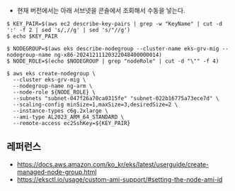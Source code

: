 * 현재 버전에서는 아래 서브넷을 콘솔에서 조회해서 수동을 넣는다.
  
```
$ KEY_PAIR=$(aws ec2 describe-key-pairs | grep -w "KeyName" | cut -d ':' -f 2 | sed 's/,//g' | sed 's/"//g')
$ echo $KEY_PAIR

$ NODEGROUP=$(aws eks describe-nodegroup --cluster-name eks-grv-mig --nodegroup-name ng-x86-20241211120322048400000014)
$ NODE_ROLE=$(echo $NODEGROUP | grep "nodeRole" | cut -d "\"" -f 4)

$ aws eks create-nodegroup \
  --cluster eks-grv-mig \
  --nodegroup-name ng-arm \
  --node-role ${NODE_ROLE} \
  --subnets "subnet-047f26a70ca0315fe" "subnet-022b16775a73ece7d" \
  --scaling-config minSize=1,maxSize=3,desiredSize=2 \
  --instance-types c6g.2xlarge \
  --ami-type AL2023_ARM_64_STANDARD \
  --remote-access ec2SshKey=${KEY_PAIR} 

```


## 레퍼런스 ##

* https://docs.aws.amazon.com/ko_kr/eks/latest/userguide/create-managed-node-group.html
* https://eksctl.io/usage/custom-ami-support/#setting-the-node-ami-id
